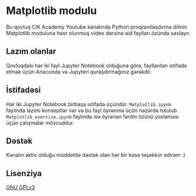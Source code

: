 # Matplotlib modulu

Bu qovluq CIK Academy Youtube kanalında Python proqramlaşdırma dilinin Matplotlib moduluna həsr olunmuş video dərsinə aid faylları özündə saxlayır.

## Lazım olanlar

Qovluqdakı hər iki fayl Jupyter Notebook olduğuna görə, fayllardan istifadə etmək üçün Anaconda və Jupyteri quraşdırmağınız gərəkdir.

## İstifadəsi

Hər iki Jupyter Notebook birbaşa istifadə üçündür. `Matplotlib.ipynb` faylında lazımi konseptlər var və bu fayl öyrənmə üçün nəzərdə tutulub. `Matplotlib_exercise.ipynb` faylında isə öyrənən fərdin özünü yoxlaması üçün çalışmalar mövcuddur.

## Dəstək

Kanalın aktiv olduğu müddətdə dəstək olan hər bir kəsə təşəkkür edirəm :)

## Lisenziya

[GNU GPLv3](https://choosealicense.com/licenses/gpl-3.0/)
